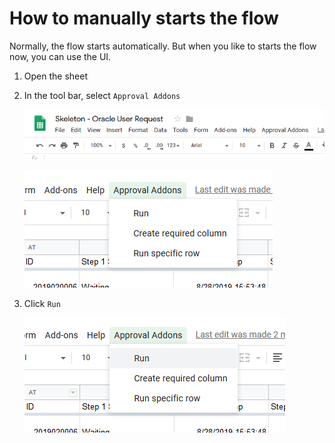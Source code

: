 # How to manually starts the flow

Normally, the flow starts automatically. But when you like to starts the flow now, you can use the UI.

1. Open the sheet
2. In the tool bar, select `Approval Addons`

    ![](firefox_rqrWTbHsaN-888056af-7a50-400e-827f-1d7190f75cb3.png)

    ![](firefox_oJBKtKlWnw-f83232f8-7545-4a9b-ad86-29c3bceaf77f.png)

3. Click `Run`

    ![](firefox_sNaRKZXHbL-9ca171d2-6075-4b7d-bd84-e2cae7aa0dcd.png)